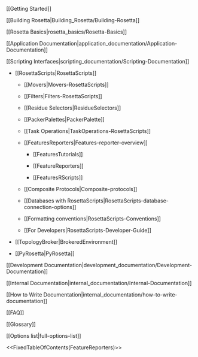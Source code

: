 [[Getting Started]]

[[Building Rosetta|Building_Rosetta/Building-Rosetta]]

[[Rosetta Basics|rosetta_basics/Rosetta-Basics]]

[[Application Documentation|application_documentation/Application-Documentation]]

[[Scripting Interfaces|scripting_documentation/Scripting-Documentation]]

* [[RosettaScripts|RosettaScripts]]

   * [[Movers|Movers-RosettaScripts]]

   * [[Filters|Filters-RosettaScripts]]

   * [[Residue Selectors|ResidueSelectors]]

   * [[PackerPalettes|PackerPalette]]

   * [[Task Operations|TaskOperations-RosettaScripts]]

   * [[FeaturesReporters|Features-reporter-overview]]
     
     * [[FeaturesTutorials]]

     * [[FeatureReporters]]

     * [[FeaturesRScripts]]

   * [[Composite Protocols|Composite-protocols]]

   * [[Databases with RosettaScripts|RosettaScripts-database-connection-options]]

   * [[Formatting conventions|RosettaScripts-Conventions]]

   * [[For Developers|RosettaScripts-Developer-Guide]]

* [[TopologyBroker|BrokeredEnvironment]]

* [[PyRosetta|PyRosetta]]

[[Development Documentation|development_documentation/Development-Documentation]]

<!---BEGIN_INTERNAL-->
[[Internal Documentation|internal_documentation/Internal-Documentation]]

[[How to Write Documentation|internal_documentation/how-to-write-documentation]]
<!---END_INTERNAL-->

[[FAQ]]

[[Glossary]]

[[Options list|full-options-list]]

<<FixedTableOfContents(FeatureReporters)>>


